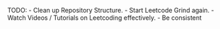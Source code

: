 TODO:
    - Clean up Repository Structure.
    - Start Leetcode Grind again.
    - Watch Videos / Tutorials on Leetcoding effectively.
    - Be consistent